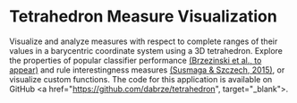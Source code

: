 Tetrahedron Measure Visualization
=================================

Visualize and analyze measures with respect to complete ranges of their values in
a barycentric coordinate system using a 3D tetrahedron. Explore the properties of
popular classifier performance <a href="http://www.cs.put.poznan.pl/dbrzezinski/publications/TetrahedronMeasureVisualization.pdf" target="_blank">(Brzezinski et al., to appear)</a> and rule interestingness measures <a href="https://www.amcs.uz.zgora.pl/?action=paper&paper=827" target="_blank">(Susmaga & Szczech, 2015)</a>, or visualize custom functions. The code for this application is available on GitHub
<a href="https://github.com/dabrze/tetrahedron", target="_blank"><i class="fa fa-external-link"></i></a>.
